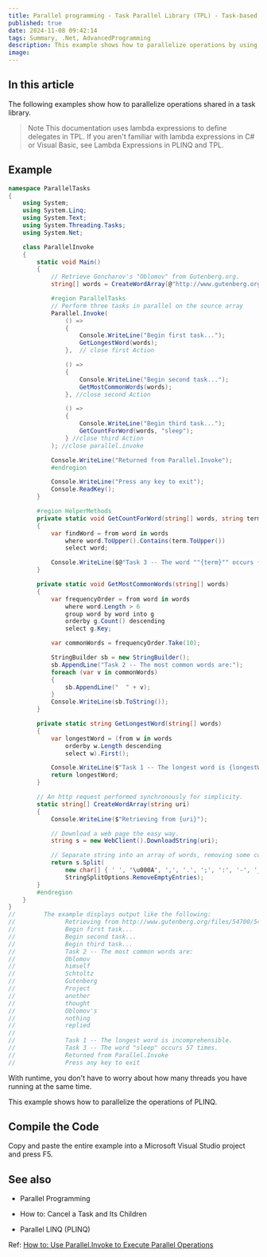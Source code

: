 ```yaml
---
title: Parallel programming - Task Parallel Library (TPL) - Task-based asynchronous programming - Use Parallel.Invoke to execute parallel operations
published: true
date: 2024-11-08 09:42:14
tags: Summary, .Net, AdvancedProgramming
description: This example shows how to parallelize operations by using Invoke in the Task Parallel Library. Three operations are performed on a shared data source. The operations can be executed in parallel in a straightforward manner, because none of them modifies the source.
image:
---
```


## In this article

The following examples show how to parallelize operations shared in a task library.

> Note
This documentation uses lambda expressions to define delegates in TPL. If you aren't familiar with lambda expressions in C# or Visual Basic, see Lambda Expressions in PLINQ and TPL.

## Example

```csharp
namespace ParallelTasks
{
    using System;
    using System.Linq;
    using System.Text;
    using System.Threading.Tasks;
    using System.Net;

    class ParallelInvoke
    {
        static void Main()
        {
            // Retrieve Goncharov's "Oblomov" from Gutenberg.org.
            string[] words = CreateWordArray(@"http://www.gutenberg.org/files/54700/54700-0.txt");

            #region ParallelTasks
            // Perform three tasks in parallel on the source array
            Parallel.Invoke(
                () =>
                {
                    Console.WriteLine("Begin first task...");
                    GetLongestWord(words);
                },  // close first Action

                () =>
                {
                    Console.WriteLine("Begin second task...");
                    GetMostCommonWords(words);
                }, //close second Action

                () =>
                {
                    Console.WriteLine("Begin third task...");
                    GetCountForWord(words, "sleep");
                } //close third Action
            ); //close parallel.invoke

            Console.WriteLine("Returned from Parallel.Invoke");
            #endregion

            Console.WriteLine("Press any key to exit");
            Console.ReadKey();
        }

        #region HelperMethods
        private static void GetCountForWord(string[] words, string term)
        {
            var findWord = from word in words
                where word.ToUpper().Contains(term.ToUpper())
                select word;

            Console.WriteLine($@"Task 3 -- The word ""{term}"" occurs {findWord.Count()} times.");
        }

        private static void GetMostCommonWords(string[] words)
        {
            var frequencyOrder = from word in words
                where word.Length > 6
                group word by word into g
                orderby g.Count() descending
                select g.Key;

            var commonWords = frequencyOrder.Take(10);

            StringBuilder sb = new StringBuilder();
            sb.AppendLine("Task 2 -- The most common words are:");
            foreach (var v in commonWords)
            {
                sb.AppendLine("  " + v);
            }
            Console.WriteLine(sb.ToString());
        }

        private static string GetLongestWord(string[] words)
        {
            var longestWord = (from w in words
                orderby w.Length descending
                select w).First();

            Console.WriteLine($"Task 1 -- The longest word is {longestWord}.");
            return longestWord;
        }

        // An http request performed synchronously for simplicity.
        static string[] CreateWordArray(string uri)
        {
            Console.WriteLine($"Retrieving from {uri}");

            // Download a web page the easy way.
            string s = new WebClient().DownloadString(uri);

            // Separate string into an array of words, removing some common punctuation.
            return s.Split(
                new char[] { ' ', '\u000A', ',', '.', ';', ':', '-', '_', '/' },
                StringSplitOptions.RemoveEmptyEntries);
        }
        #endregion
    }
}
//        The example displays output like the following:
//              Retrieving from http://www.gutenberg.org/files/54700/54700-0.txt
//              Begin first task...
//              Begin second task...
//              Begin third task...
//              Task 2 -- The most common words are:
//              Oblomov
//              himself
//              Schtoltz
//              Gutenberg
//              Project
//              another
//              thought
//              Oblomov's
//              nothing
//              replied
//
//              Task 1 -- The longest word is incomprehensible.
//              Task 3 -- The word "sleep" occurs 57 times.
//              Returned from Parallel.Invoke
//              Press any key to exit
```

With runtime, you don't have to worry about how many threads you have running at the same time.

This example shows how to parallelize the operations of PLINQ.

## Compile the Code

Copy and paste the entire example into a Microsoft Visual Studio project and press F5.

## See also

- Parallel Programming

- How to: Cancel a Task and Its Children

- Parallel LINQ (PLINQ)

Ref: [How to: Use Parallel.Invoke to Execute Parallel Operations](https://learn.microsoft.com/en-us/dotnet/standard/parallel-programming/how-to-use-parallel-invoke-to-execute-parallel-operations)